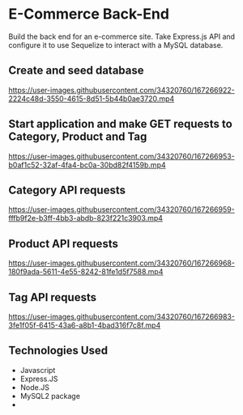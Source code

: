 # E-Commerce Back-End
Build the back end for an e-commerce site. Take Express.js API and configure it to use Sequelize to interact with a MySQL database.


## Create and seed database
https://user-images.githubusercontent.com/34320760/167266922-2224c48d-3550-4615-8d51-5b44b0ae3720.mp4

## Start application and make GET requests to Category, Product and Tag
https://user-images.githubusercontent.com/34320760/167266953-b0af1c52-32af-4fa4-bc0a-30bd82f4159b.mp4

## Category API requests
https://user-images.githubusercontent.com/34320760/167266959-fffb9f2e-b3ff-4bb3-abdb-823f221c3903.mp4

## Product API requests
https://user-images.githubusercontent.com/34320760/167266968-180f9ada-5611-4e55-8242-81fe1d5f7588.mp4

## Tag API requests
https://user-images.githubusercontent.com/34320760/167266983-3fe1f05f-6415-43a6-a8b1-4bad316f7c8f.mp4

## Technologies Used
- Javascript
- Express.JS
- Node.JS
- MySQL2 package
- 


